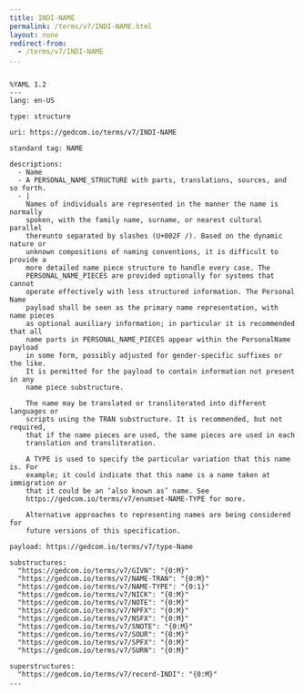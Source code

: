 ```yaml
---
title: INDI-NAME
permalink: /terms/v7/INDI-NAME.html
layout: none
redirect-from:
  - /terms/v7/INDI-NAME
...
```


```

%YAML 1.2
---
lang: en-US

type: structure

uri: https://gedcom.io/terms/v7/INDI-NAME

standard tag: NAME

descriptions:
  - Name
  - A PERSONAL_NAME_STRUCTURE with parts, translations, sources, and so forth.
  - |
    Names of individuals are represented in the manner the name is normally
    spoken, with the family name, surname, or nearest cultural parallel
    thereunto separated by slashes (U+002F /). Based on the dynamic nature or
    unknown compositions of naming conventions, it is difficult to provide a
    more detailed name piece structure to handle every case. The
    PERSONAL_NAME_PIECES are provided optionally for systems that cannot
    operate effectively with less structured information. The Personal Name
    payload shall be seen as the primary name representation, with name pieces
    as optional auxiliary information; in particular it is recommended that all
    name parts in PERSONAL_NAME_PIECES appear within the PersonalName payload
    in some form, possibly adjusted for gender-specific suffixes or the like.
    It is permitted for the payload to contain information not present in any
    name piece substructure.
    
    The name may be translated or transliterated into different languages or
    scripts using the TRAN substructure. It is recommended, but not required,
    that if the name pieces are used, the same pieces are used in each
    translation and transliteration.
    
    A TYPE is used to specify the particular variation that this name is. For
    example; it could indicate that this name is a name taken at immigration or
    that it could be an ‘also known as’ name. See
    https://gedcom.io/terms/v7/enumset-NAME-TYPE for more.
    
    Alternative approaches to representing names are being considered for
    future versions of this specification.

payload: https://gedcom.io/terms/v7/type-Name

substructures:
  "https://gedcom.io/terms/v7/GIVN": "{0:M}"
  "https://gedcom.io/terms/v7/NAME-TRAN": "{0:M}"
  "https://gedcom.io/terms/v7/NAME-TYPE": "{0:1}"
  "https://gedcom.io/terms/v7/NICK": "{0:M}"
  "https://gedcom.io/terms/v7/NOTE": "{0:M}"
  "https://gedcom.io/terms/v7/NPFX": "{0:M}"
  "https://gedcom.io/terms/v7/NSFX": "{0:M}"
  "https://gedcom.io/terms/v7/SNOTE": "{0:M}"
  "https://gedcom.io/terms/v7/SOUR": "{0:M}"
  "https://gedcom.io/terms/v7/SPFX": "{0:M}"
  "https://gedcom.io/terms/v7/SURN": "{0:M}"

superstructures:
  "https://gedcom.io/terms/v7/record-INDI": "{0:M}"
...

```
